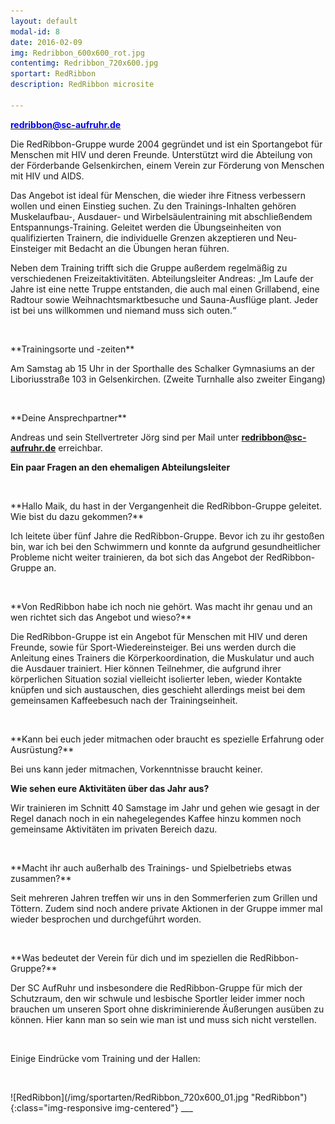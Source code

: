 ```yaml
---
layout: default
modal-id: 8
date: 2016-02-09
img: Redribbon_600x600_rot.jpg
contentimg: Redribbon_720x600.jpg
sportart: RedRibbon
description: RedRibbon microsite
             
---
```


<p><b><a href="mailto:redribbon@sc-aufruhr.de"><font color="#0000FF">redribbon@sc-aufruhr.de</font></a></b></p>
Die RedRibbon-Gruppe wurde 2004 gegründet und ist ein Sportangebot für Menschen mit HIV und deren Freunde. Unterstützt wird die Abteilung von der Förderbande Gelsenkirchen, einem Verein zur Förderung von Menschen mit HIV und AIDS.

Das Angebot ist ideal für Menschen, die wieder ihre Fitness verbessern wollen und einen Einstieg suchen.  Zu den Trainings-Inhalten gehören Muskelaufbau-, Ausdauer- und Wirbelsäulentraining mit abschließendem Entspannungs-Training. Geleitet werden die Übungseinheiten von qualifizierten Trainern, die individuelle Grenzen akzeptieren und Neu-Einsteiger mit Bedacht an die Übungen heran führen. 

Neben dem Training trifft sich die Gruppe außerdem regelmäßig zu verschiedenen Freizeitaktivitäten. Abteilungsleiter Andreas: „Im Laufe der Jahre ist eine nette Truppe entstanden, die auch mal einen Grillabend, eine Radtour sowie Weihnachtsmarktbesuche und Sauna-Ausflüge plant. Jeder ist bei uns willkommen und niemand muss sich outen.“
  
<p>&nbsp;</p>
**Trainingsorte und -zeiten**

Am Samstag ab 15 Uhr in der Sporthalle des Schalker Gymnasiums an der Liboriusstraße 103 in Gelsenkirchen.
(Zweite Turnhalle also zweiter Eingang)

<p>&nbsp;</p>
**Deine Ansprechpartner**

Andreas und sein Stellvertreter Jörg sind per Mail unter <b><a href="mailto:redribbon@sc-aufruhr.de"><font color="#0000FF">redribbon@sc-aufruhr.de</font></a></b> erreichbar.
  

**Ein paar Fragen an den ehemaligen Abteilungsleiter**

<p>&nbsp;</p>
**Hallo Maik, du hast in der Vergangenheit die  RedRibbon-Gruppe geleitet. Wie bist du dazu gekommen?**
  
Ich leitete über fünf Jahre die RedRibbon-Gruppe. Bevor ich zu ihr gestoßen bin, war ich bei den Schwimmern und konnte da aufgrund gesundheitlicher Probleme nicht weiter trainieren,  da bot sich das Angebot der RedRibbon-Gruppe an.

<p>&nbsp;</p>
**Von RedRibbon habe ich noch nie gehört. Was macht ihr genau und an wen richtet sich das Angebot und wieso?**

Die RedRibbon-Gruppe ist ein Angebot für Menschen mit HIV und deren Freunde, sowie für Sport-Wiedereinsteiger. Bei uns werden durch die Anleitung eines Trainers die Körperkoordination, die Muskulatur und auch die Ausdauer trainiert. Hier können Teilnehmer, die aufgrund ihrer körperlichen Situation sozial vielleicht isolierter leben, wieder Kontakte knüpfen und sich austauschen, dies geschieht allerdings meist bei dem gemeinsamen Kaffeebesuch nach der Trainingseinheit.
<p>&nbsp;</p>
**Kann bei euch jeder mitmachen oder braucht es spezielle Erfahrung oder Ausrüstung?**

Bei uns kann jeder mitmachen, Vorkenntnisse braucht keiner.


**Wie sehen eure Aktivitäten über das Jahr aus?**

Wir trainieren im Schnitt 40 Samstage im Jahr und gehen wie gesagt in der Regel danach noch in ein nahegelegendes Kaffee hinzu kommen noch gemeinsame Aktivitäten im privaten Bereich dazu.

<p>&nbsp;</p>
**Macht ihr auch außerhalb des Trainings- und Spielbetriebs etwas zusammen?**

Seit mehreren Jahren treffen wir uns in den Sommerferien zum Grillen und Töttern. Zudem sind noch andere private Aktionen in der Gruppe immer mal wieder besprochen und durchgeführt worden.
<p>&nbsp;</p>
**Was bedeutet der Verein für dich und im speziellen die RedRibbon-Gruppe?**

Der SC AufRuhr und insbesondere die RedRibbon-Gruppe für mich der Schutzraum, den wir schwule und lesbische Sportler leider immer noch brauchen um unseren Sport ohne diskriminierende Äußerungen ausüben zu können. Hier kann man so sein wie man ist und muss sich nicht verstellen.
<p>&nbsp;</p>

Einige Eindrücke vom Training und der Hallen:
<p>&nbsp;</p>
![RedRibbon](/img/sportarten/RedRibbon_720x600_01.jpg "RedRibbon"){:class="img-responsive img-centered"}
___
